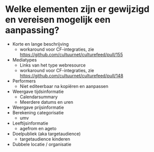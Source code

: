 ---
---

# Welke elementen zijn er gewijzigd en vereisen mogelijk een aanpassing?

- Korte en lange beschrijving
  - workaround voor CF-integraties, zie https://github.com/cultuurnet/culturefeed/pull/155
- Mediatypes
  - Links van het type webresource
  - workaround voor CF-integraties, zie https://github.com/cultuurnet/culturefeed/pull/148
- Performers
  - Niet editeerbaar na kopiëren en aanpassen
- Weergave tijdsinformatie
  - Calendarsummary 
  - Meerdere datums en uren
- Weergave prijsinformatie
- Berekening categorisatie
  - umv
- Leeftijsinformatie
  - agefrom en ageto
- Doelpubliek (aka targetaudience)
  - targetaudience kinderen
- Dubbele locatie / organisatie
